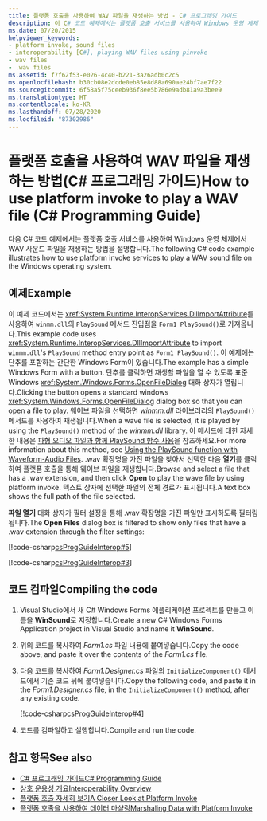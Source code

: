 ```yaml
---
title: 플랫폼 호출을 사용하여 WAV 파일을 재생하는 방법 - C# 프로그래밍 가이드
description: 이 C# 코드 예제에서는 플랫폼 호출 서비스를 사용하여 Windows 운영 체제에서 WAV 사운드 파일을 재생하는 방법을 설명합니다.
ms.date: 07/20/2015
helpviewer_keywords:
- platform invoke, sound files
- interoperability [C#], playing WAV files using pinvoke
- wav files
- .wav files
ms.assetid: f7f62f53-e026-4c40-b221-3a26adb0c2c5
ms.openlocfilehash: b30cb08e2dcde0eb85e8d88a690ae24bf7ae7f22
ms.sourcegitcommit: 6f58a5f75ceeb936f8ee5b786e9adb81a9a3bee9
ms.translationtype: HT
ms.contentlocale: ko-KR
ms.lasthandoff: 07/28/2020
ms.locfileid: "87302986"
---
```

# <a name="how-to-use-platform-invoke-to-play-a-wav-file-c-programming-guide"></a><span data-ttu-id="84d7b-103">플랫폼 호출을 사용하여 WAV 파일을 재생하는 방법(C# 프로그래밍 가이드)</span><span class="sxs-lookup"><span data-stu-id="84d7b-103">How to use platform invoke to play a WAV file (C# Programming Guide)</span></span>

<span data-ttu-id="84d7b-104">다음 C# 코드 예제에서는 플랫폼 호출 서비스를 사용하여 Windows 운영 체제에서 WAV 사운드 파일을 재생하는 방법을 설명합니다.</span><span class="sxs-lookup"><span data-stu-id="84d7b-104">The following C# code example illustrates how to use platform invoke services to play a WAV sound file on the Windows operating system.</span></span>

## <a name="example"></a><span data-ttu-id="84d7b-105">예제</span><span class="sxs-lookup"><span data-stu-id="84d7b-105">Example</span></span>

<span data-ttu-id="84d7b-106">이 예제 코드에서는 <xref:System.Runtime.InteropServices.DllImportAttribute>를 사용하여 `winmm.dll`의 `PlaySound` 메서드 진입점을 `Form1 PlaySound()`로 가져옵니다.</span><span class="sxs-lookup"><span data-stu-id="84d7b-106">This example code uses <xref:System.Runtime.InteropServices.DllImportAttribute> to import `winmm.dll`'s `PlaySound` method entry point as `Form1 PlaySound()`.</span></span> <span data-ttu-id="84d7b-107">이 예제에는 단추를 포함하는 간단한 Windows Form이 있습니다.</span><span class="sxs-lookup"><span data-stu-id="84d7b-107">The example has a simple Windows Form with a button.</span></span> <span data-ttu-id="84d7b-108">단추를 클릭하면 재생할 파일을 열 수 있도록 표준 Windows <xref:System.Windows.Forms.OpenFileDialog> 대화 상자가 열립니다.</span><span class="sxs-lookup"><span data-stu-id="84d7b-108">Clicking the button opens a standard windows <xref:System.Windows.Forms.OpenFileDialog> dialog box so that you can open a file to play.</span></span> <span data-ttu-id="84d7b-109">웨이브 파일을 선택하면 *winmm.dll* 라이브러리의 `PlaySound()` 메서드를 사용하여 재생됩니다.</span><span class="sxs-lookup"><span data-stu-id="84d7b-109">When a wave file is selected, it is played by using the `PlaySound()` method of the *winmm.dll* library.</span></span> <span data-ttu-id="84d7b-110">이 메서드에 대한 자세한 내용은 [파형 오디오 파일과 함께 PlaySound 함수 사용](https://docs.microsoft.com/windows/desktop/multimedia/using-playsound-to-play-waveform-audio-files)을 참조하세요.</span><span class="sxs-lookup"><span data-stu-id="84d7b-110">For more information about this method, see [Using the PlaySound function with Waveform-Audio Files](https://docs.microsoft.com/windows/desktop/multimedia/using-playsound-to-play-waveform-audio-files).</span></span> <span data-ttu-id="84d7b-111">.wav 확장명을 가진 파일을 찾아서 선택한 다음 **열기**를 클릭하여 플랫폼 호출을 통해 웨이브 파일을 재생합니다.</span><span class="sxs-lookup"><span data-stu-id="84d7b-111">Browse and select a file that has a .wav extension, and then click **Open** to play the wave file by using platform invoke.</span></span> <span data-ttu-id="84d7b-112">텍스트 상자에 선택한 파일의 전체 경로가 표시됩니다.</span><span class="sxs-lookup"><span data-stu-id="84d7b-112">A text box shows the full path of the file selected.</span></span>

<span data-ttu-id="84d7b-113">**파일 열기** 대화 상자가 필터 설정을 통해 .wav 확장명을 가진 파일만 표시하도록 필터링됩니다.</span><span class="sxs-lookup"><span data-stu-id="84d7b-113">The **Open Files** dialog box is filtered to show only files that have a .wav extension through the filter settings:</span></span>

[!code-csharp[csProgGuideInterop#5](~/samples/snippets/csharp/VS_Snippets_VBCSharp/csProgGuideInterop/CS/WinSound.cs#5)]

[!code-csharp[csProgGuideInterop#3](~/samples/snippets/csharp/VS_Snippets_VBCSharp/csProgGuideInterop/CS/WinSound.cs#3)]

## <a name="compiling-the-code"></a><span data-ttu-id="84d7b-114">코드 컴파일</span><span class="sxs-lookup"><span data-stu-id="84d7b-114">Compiling the code</span></span>

1. <span data-ttu-id="84d7b-115">Visual Studio에서 새 C# Windows Forms 애플리케이션 프로젝트를 만들고 이름을 **WinSound**로 지정합니다.</span><span class="sxs-lookup"><span data-stu-id="84d7b-115">Create a new C# Windows Forms Application project in Visual Studio and name it **WinSound**.</span></span>

2. <span data-ttu-id="84d7b-116">위의 코드를 복사하여 *Form1.cs* 파일 내용에 붙여넣습니다.</span><span class="sxs-lookup"><span data-stu-id="84d7b-116">Copy the code above, and paste it over the contents of the *Form1.cs* file.</span></span>

3. <span data-ttu-id="84d7b-117">다음 코드를 복사하여 *Form1.Designer.cs* 파일의 `InitializeComponent()` 메서드에서 기존 코드 뒤에 붙여넣습니다.</span><span class="sxs-lookup"><span data-stu-id="84d7b-117">Copy the following code, and paste it in the *Form1.Designer.cs* file, in the `InitializeComponent()` method, after any existing code.</span></span>

     [!code-csharp[csProgGuideInterop#4](~/samples/snippets/csharp/VS_Snippets_VBCSharp/csProgGuideInterop/CS/WinSound.cs#4)]

4. <span data-ttu-id="84d7b-118">코드를 컴파일하고 실행합니다.</span><span class="sxs-lookup"><span data-stu-id="84d7b-118">Compile and run the code.</span></span>

## <a name="see-also"></a><span data-ttu-id="84d7b-119">참고 항목</span><span class="sxs-lookup"><span data-stu-id="84d7b-119">See also</span></span>

- [<span data-ttu-id="84d7b-120">C# 프로그래밍 가이드</span><span class="sxs-lookup"><span data-stu-id="84d7b-120">C# Programming Guide</span></span>](../index.md)
- [<span data-ttu-id="84d7b-121">상호 운용성 개요</span><span class="sxs-lookup"><span data-stu-id="84d7b-121">Interoperability Overview</span></span>](interoperability-overview.md)
- [<span data-ttu-id="84d7b-122">플랫폼 호출 자세히 보기</span><span class="sxs-lookup"><span data-stu-id="84d7b-122">A Closer Look at Platform Invoke</span></span>](../../../framework/interop/consuming-unmanaged-dll-functions.md#a-closer-look-at-platform-invoke)
- [<span data-ttu-id="84d7b-123">플랫폼 호출을 사용하여 데이터 마샬링</span><span class="sxs-lookup"><span data-stu-id="84d7b-123">Marshaling Data with Platform Invoke</span></span>](../../../framework/interop/marshaling-data-with-platform-invoke.md)

